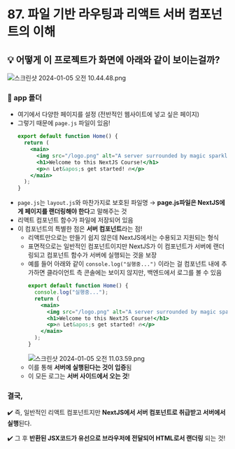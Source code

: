 # 87. 파일 기반 라우팅과 리액트 서버 컴포넌트의 이해

## 💡 어떻게 이 프로젝트가 화면에 아래와 같이 보이는걸까?

![스크린샷 2024-01-05 오전 10.44.48.png](https://prod-files-secure.s3.us-west-2.amazonaws.com/6d4a6c9c-7168-49b2-8383-1bd212b2d8d4/c000bf3e-763a-451c-9188-66d056f89998/%E1%84%89%E1%85%B3%E1%84%8F%E1%85%B3%E1%84%85%E1%85%B5%E1%86%AB%E1%84%89%E1%85%A3%E1%86%BA_2024-01-05_%E1%84%8B%E1%85%A9%E1%84%8C%E1%85%A5%E1%86%AB_10.44.48.png)

### 📌 app 폴더

- 여기에서 다양한 페이지를 설정 (전반적인 웹사이트에 넣고 싶은 페이지)
- 그렇기 때문에 `page.js` 파일이 있음!
  ```jsx
  export default function Home() {
    return (
      <main>
        <img src="/logo.png" alt="A server surrounded by magic sparkles." />
        <h1>Welcome to this NextJS Course!</h1>
        <p>🔥 Let&apos;s get started! 🔥</p>
      </main>
    );
  }
  ```
- `page.js`는 `layout.js`와 마찬가지로 보호된 파일명
  → **page.js파일은 NextJS에게 페이지를 랜더링해야 한다**고 말해주는 것
- 리액트 컴포넌트 함수가 파일에 저장되어 있음
- 이 컴포넌트의 특별한 점은 **서버 컴포넌트**라는 점!
  - 리액트만으로는 만들기 쉽지 않은데 NextJS에서는 수용되고 지원되는 형식
  - 표면적으로는 일반적인 컴포넌트이지만 NextJS가 이 컴포넌트가 서버에 랜더링되고 컴포넌트 함수가 서버에 실행되는 것을 보장
  - 예를 들어 아래와 같이 `console.log("실행중...")` 이라는 걸 컴포넌트 내에 추가하면 클라이언트 측 콘솔에는 보이지 않지만, 백엔드에서 로그를 볼 수 있음
    ```jsx
    export default function Home() {
      console.log("실행중...");
      return (
        <main>
          <img src="/logo.png" alt="A server surrounded by magic sparkles." />
          <h1>Welcome to this NextJS Course!</h1>
          <p>🔥 Let&apos;s get started! 🔥</p>
        </main>
      );
    }
    ```
    ![스크린샷 2024-01-05 오전 11.03.59.png](https://prod-files-secure.s3.us-west-2.amazonaws.com/6d4a6c9c-7168-49b2-8383-1bd212b2d8d4/3569d97b-8276-4a1b-9d0e-80b5eb3e9d41/%E1%84%89%E1%85%B3%E1%84%8F%E1%85%B3%E1%84%85%E1%85%B5%E1%86%AB%E1%84%89%E1%85%A3%E1%86%BA_2024-01-05_%E1%84%8B%E1%85%A9%E1%84%8C%E1%85%A5%E1%86%AB_11.03.59.png)
  - 이를 통해 **서버에 실행된다는 것이 입증**됨
  - 이 모든 로그는 **서버 사이드에서 오는 것**!

### 결국,

✔️ 즉, 일반적인 리액트 컴포넌트지만 **NextJS에서 서버 컴포넌트로 취급받고 서버에서 실행**된다.

✔️ 그 후 **반환된 JSX코드가 유선으로 브라우저에 전달되어 HTML로서 랜더링** 되는 것!

